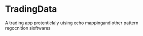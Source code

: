 # TradingData
A trading app protenticlaly utsing echo mappingand other pattern regocnition sioftwares
